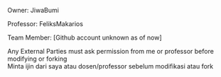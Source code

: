 Owner: JiwaBumi 

Professor: FeliksMakarios

Team Member: [Github account unknown as of now]  

Any External Parties must ask permission from me or professor before modifying or forking  
Minta ijin dari saya atau dosen/professor sebelum modifikasi atau fork
